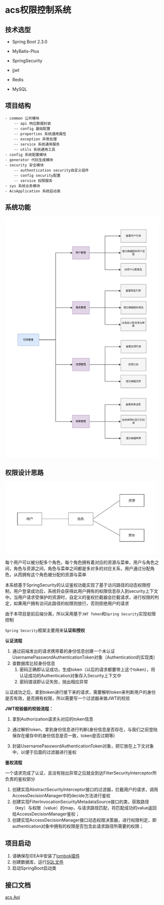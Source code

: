 # **acs权限控制系统**



## 技术选型

- Spring Boot 2.3.0

- MyBatis-Plus

- SpringSecurity

- jjwt

- Redis

- MySQL

  



## 项目结构

```
- common 公共模块
	-- api 响应数据封装
	-- config 基础配置
	-- properties 系统通用属性
	-- exception 异常处理
	-- service 系统通用服务
	-- utils 系统通用工具
- config 系统配置模块
- generator 代码生成模块
- security 安全模块
	-- authentication security自定义组件
	-- config security配置
	-- service 权限服务
- sys 系统业务模块
- AcsApplication 系统启动类
```



## 系统功能

<img src="./screenshot/fun_list.png" alt="功能" style="zoom: 80%;" />





## 权限设计思路

<img src="./screenshot/design01.png" style="zoom: 67%;" />

每个用户可以被分配多个角色，每个角色拥有着对应的资源与菜单，用户与角色之间，角色与资源之间，角色与菜单之间都是多对多的对应关系，用户通过分配角色，从而拥有这个角色被分配的资源与菜单

本系统基于SpringSecurity的认证鉴权功能实现了基于访问路径的动态权限控制，用户登录成功后，系统将会获得此用户拥有的权限信息存入到security上下文中。当用户请求受保护的资源时，自定义的鉴权拦截器会拦截请求，进行权限的判定，如果用户拥有访问此路径的权限则放行，否则拒绝用户的请求

由于本项目是前后端分离，所以采用基于`JWT Token`和`Spring Security`实现权限控制

`Spring Security`框架主要用来**认证和授权**

**认证流程**

1. 通过前端发出的请求携带着的身份信息创建一个未认证UsernamePasswordAuthenticationToken对象（Authentication的实现类）
2. 查数据库比较身份信息
   1. 密码正确即认证成功，生成token（以后的请求都要带上这个token），将认证成功的Authentication对象存入Security上下文中
   2. 密码错误即认证失败，抛出相应异常

认证成功之后，拿到token进行接下来的请求，需要解析token来判断用户的身份是否有效，是否拥有权限，所以需要写一个过滤器来做JWT的校验

**JWT校验器的校验流程：**

1. 拿到Authorization请求头对应的token信息

2. 通过解析token，拿到身份信息进行判断(身份信息是否存在，与我们之前登陆保存在缓存中的身份信息是否一致，token是否过期等)

3. 封装UsernamePasswordAuthenticationToken对象，把它放在上下文对象中，以便于后面的过滤器进行鉴权

**鉴权流程**

​	一个请求完成了认证，且没有抛出异常之后就会到达FilterSecurityInterceptor所负责的鉴权部分

1. 创建实现AbstractSecurityInterceptor接口的过滤器，拦截用户的请求，调用AccessDecisionManager中的decide方法进行鉴权
2. 创建实现FilterInvocationSecurityMetadataSource接口的类，获取路径（key）与权限（value）的map，与请求路径匹配，将匹配成功的value返回给AccessDecisionManager鉴权；
3. 创建实现AccessDecisionManager接口动态权限决策器，进行权限判定，即authentication对象中拥有的权限是否包含此请求路径所需要的权限；



## 项目启动

1. 请确保在IDEA中安装了[lombok插件](https://projectlombok.org/download)
2. 创建数据库，运行[SQL文件](./doc/sql/init.sql)
3. 启动SpringBoot启动类



## 接口文档

[acs Api](http://127.0.0.1:9090/acs/swagger-ui/index.html)

